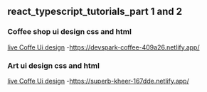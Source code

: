 
## react_typescript_tutorials_part 1 and 2 

### Coffee shop ui design css and html
[live Coffe Ui design](https://devspark-coffee-409a26.netlify.app/)
-https://devspark-coffee-409a26.netlify.app/
### Art ui design css and html
[live Coffe Ui design](https://superb-kheer-167dde.netlify.app/)
-https://superb-kheer-167dde.netlify.app/

